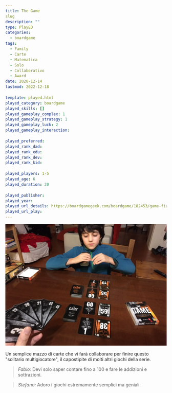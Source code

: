 ```yaml
---
title: The Game
slug
description: ""
type: PlayED
categories:
  - boardgame
tags:
  - Family
  - Carte
  - Matematica
  - Solo
  - Collaborativo
  - Award
date: 2020-12-14
lastmod: 2022-12-18

template: played.html
played_category: boardgame
played_skills: []
played_gameplay_complex: 1
played_gameplay_strategy: 1
played_gameplay_luck: 2
played_gameplay_interaction:

played_preferred:
played_rank_dad: 
played_rank_edu:
played_rank_dev:
played_rank_kid: 

played_players: 1-5
played_age: 6
played_duration: 20

played_publisher: 
played_year: 
played_url_details: https://boardgamegeek.com/boardgame/182453/game-fire-compilation
played_url_play: 
---
```


![](img/the_game_faccia_a_faccia.webp)

Un semplice mazzo di carte che vi farà collaborare per finire questo "solitario multigiocatore", il capostipite di molti altri giochi della serie.

> *Fabio:*
> Devi solo saper contare fino a 100 e fare le addizioni e sottrazioni.

> *Stefano:*
> Adoro i giochi estremamente semplici ma geniali.
